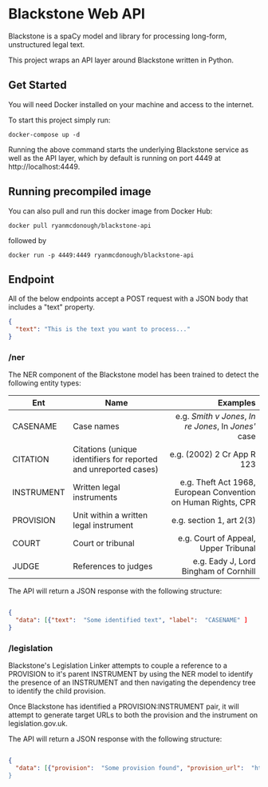 # Blackstone Web API

Blackstone is a spaCy model and library for processing long-form, unstructured legal text. 

This project wraps an API layer around Blackstone written in Python.  

## Get Started

You will need Docker installed on your machine and access to the internet. 

To start this project simply run:

`docker-compose up -d`

Running the above command starts the underlying Blackstone service as well as the API layer, 
which by default is running on port 4449 at http://localhost:4449.

## Running precompiled image

You can also pull and run this docker image from Docker Hub:

```docker pull ryanmcdonough/blackstone-api```

followed by

```docker run -p 4449:4449 ryanmcdonough/blackstone-api```


## Endpoint

All of the below endpoints accept a POST request with a JSON body that includes a "text" property. 

```json
{
  "text": "This is the text you want to process..."
}
```

### /ner

The NER component of the Blackstone model has been trained to detect the following entity types:

| Ent        | Name           | Examples  |
| ------------- |-------------| -----:|
| CASENAME    | Case names | e.g. *Smith v Jones*, *In re Jones*, In *Jones'* case |
| CITATION      | Citations (unique identifiers for reported and unreported cases)     |   e.g. (2002) 2 Cr App R 123 |
| INSTRUMENT | Written legal instruments     |    e.g. Theft Act 1968, European Convention on Human Rights, CPR |
| PROVISION | Unit within a written legal instrument   |    e.g. section 1, art 2(3) |
| COURT | Court or tribunal   |    e.g. Court of Appeal, Upper Tribunal |
| JUDGE | References to judges |    e.g. Eady J, Lord Bingham of Cornhill |

The API will return a JSON response with the following structure: 

```json

{
  "data": [{"text":  "Some identified text", "label":  "CASENAME" ]
}

```

### /legislation

Blackstone's Legislation Linker attempts to couple a reference to a PROVISION to it's parent INSTRUMENT by using the NER model to identify the presence of an INSTRUMENT and then navigating the dependency tree to identify the child provision.

Once Blackstone has identified a PROVISION:INSTRUMENT pair, it will attempt to generate target URLs to both the provision and the instrument on legislation.gov.uk.

The API will return a JSON response with the following structure: 

```json

{
  "data": [{"provision":  "Some provision found", "provision_url":  "http://www.link.to/legislation", "instrument": "Some provision found", "instrument_url" : "https://www.link.to/legislation  ]
}

```
